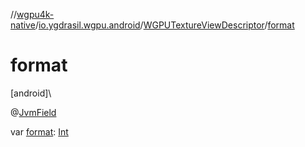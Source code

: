 //[wgpu4k-native](../../../index.md)/[io.ygdrasil.wgpu.android](../index.md)/[WGPUTextureViewDescriptor](index.md)/[format](format.md)

# format

[android]\

@[JvmField](https://kotlinlang.org/api/core/kotlin-stdlib/kotlin.jvm/-jvm-field/index.html)

var [format](format.md): [Int](https://kotlinlang.org/api/core/kotlin-stdlib/kotlin/-int/index.html)
